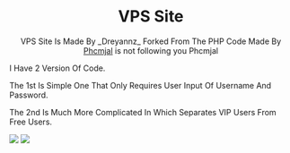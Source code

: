 <h1 align="center">VPS Site</h1>


<p align="center">VPS Site Is Made By _Dreyannz_ Forked From The PHP Code Made By <a href=https://www.phcorner.net/members/1189527/>Phcmjal</a> is not following you
Phcmjal</url></p>
<p>I Have 2 Version Of Code.</p><p> The 1st Is Simple One That Only Requires User Input Of Username And Password.</p><p>The 2nd Is Much More Complicated In Which Separates VIP Users From Free Users.</p>
<img src="https://img.shields.io/badge/Build-1.0-blue.svg">

<img src="https://img.shields.io/badge/Build-2.0-blue.svg">
